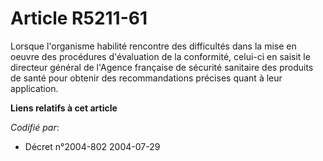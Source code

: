 # Article R5211-61

Lorsque l'organisme habilité rencontre des difficultés dans la mise en oeuvre des procédures d'évaluation de la conformité,
celui-ci en saisit le directeur général de l'Agence française de sécurité sanitaire des produits de santé pour obtenir des
recommandations précises quant à leur application.

**Liens relatifs à cet article**

_Codifié par_:

  - Décret n°2004-802 2004-07-29
